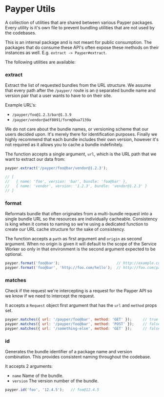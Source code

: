 # Payper Utils

A collection of utilities that are shared between various Payper packages. Every
utility is it's own file to prevent bundling utilities that are not used by the
codebases.

This is an internal package and is not meant for public consumption. The
packages that do consume these API's often expose these methods on their
instances as well. E.g. `extract -> Payper#extract`.

The following utilities are available:

### extract

Extract the list of requested bundles from the URL structure. We assume that
every path after the `/payper/` route is an `@` separated bundle name and
version pair that a user wants to have to on their site.

Example URL's:

 - `/payper/foo@1.2.3/bar@1.3.9`
 - `/payper/vendor@adf8091/form@0ua7139a`

We do not care about the bundle names, or versioning scheme that our users
decided upon. It's merely there for identification purposes. Finally we highly
recommend that each bundle includes their own version, however it's not required
as it allows you to cache a bundle indefinitely.

The function accepts a single argument, `url`, which is the URL path that we
want to extract our data from:

```js
payper.extract('/payper/foo@bar/vendor@1.2.3');

// [
//   { name: 'foo', version: 'bar', bundle: 'foo@bar' },
//   { name: 'vendor', version: '1.2.3', bundle: 'vendor@1.2.3' }
// ]
```

### format

Reformats bundle that often originates from a multi-bundle request into a single
bundle URL so the resources are individually cacheable. Consistency is king when
it comes to naming so we're using a dedicated function to create our URL cache
structure for the sake of consistency.

The function accepts a `path` as first argument and `origin` as second argument.
When no origin is given it will default to the scope of the Service Worker so
only in that environment is the second argument expected to be optional.

```js
payper.format('foo@bar');                          // http://example.com/payper/foo@bar
payper.format('foo@bar', 'http://foo.com/hello');  // http://foo.com/payper/foo@bar
```

### matches

Check if the request we're intercepting is a request for the Payper API so we
know if we need to intercept the request.

It accepts a `Request` object first argument that has the `url` and `method`
props set.

```js
payper.matches({ url: '/payper/foo@bar', method: 'GET' });     // true
payper.matches({ url: '/payper/foo@bar', method: 'POST' });    // false
payper.matches({ url: '/something-else', method: 'GET' });     // false
```

### id

Generates the bundle identifier of a package name and version combination. This
provides consistent naming throughout the codebase.

It accepts 2 arguments:

- `name` Name of the bundle.
- `version` The version number of the bundle.

```js
payper.id('foo', '12.4.5');   // foo@12.4.5
```
